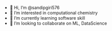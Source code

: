 - 👋 Hi, I’m @sandipgiri576
- 👀 I’m interested in computational chemistry
- 🌱 I’m currently learning software skill
- 💞️ I’m looking to collaborate on ML, DataScience

<!---
sandipgiri576/sandipgiri576 is a ✨ special ✨ repository because its `README.md` (this file) appears on your GitHub profile.
You can click the Preview link to take a look at your changes.
--->
